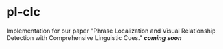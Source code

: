 # pl-clc
Implementation for our paper "Phrase Localization and Visual Relationship Detection with Comprehensive Linguistic Cues." ***coming soon***
